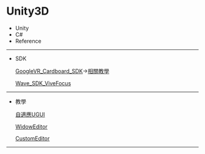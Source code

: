 # Unity3D
* Unity
* C#
* Reference 
----
* SDK</p>
[GoogleVR_Cardboard_SDK](https://github.com/googlevr/gvr-unity-sdk/releases)->[相關教學](https://otaru.tw/tutorial/unity-2017-google-vr-app-tutorial)</p>
[Wave_SDK_ViveFocus](https://developer.vive.com/resources/knowledgebase/wave-sdk/)</p>


----
* 教學</p>
[自適應UGUI](https://godstamps.blogspot.com/2015/04/unityugui.html)</p>
[WidowEditor](https://dotblogs.com.tw/coolgamedevnote/2018/02/27/122317)</p>
[CustomEditor](https://docs.unity3d.com/Manual/editor-CustomEditors.html)
----
